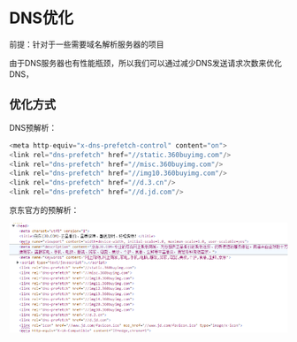 # DNS优化

前提：针对于一些需要域名解析服务器的项目

由于DNS服务器也有性能瓶颈，所以我们可以通过减少DNS发送请求次数来优化DNS，



## 优化方式

DNS预解析： 

```js
<meta http-equiv="x-dns-prefetch-control" content="on">
<link rel="dns-prefetch" href="//static.360buyimg.com"/>
<link rel="dns-prefetch" href="//misc.360buyimg.com"/>
<link rel="dns-prefetch" href="//img10.360buyimg.com"/>
<link rel="dns-prefetch" href="//d.3.cn"/>
<link rel="dns-prefetch" href="//d.jd.com"/>
```

京东官方的预解析：

![京东DNS预解析](../../../前端图片/项目优化/京东DNS预解析.PNG)
